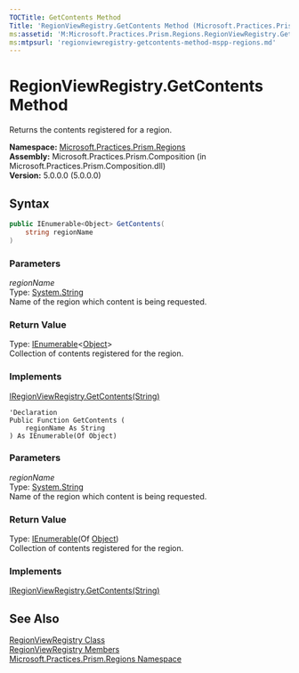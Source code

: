 ```yaml
---
TOCTitle: GetContents Method
Title: 'RegionViewRegistry.GetContents Method (Microsoft.Practices.Prism.Regions)'
ms:assetid: 'M:Microsoft.Practices.Prism.Regions.RegionViewRegistry.GetContents(System.String)'
ms:mtpsurl: 'regionviewregistry-getcontents-method-mspp-regions.md'
---
```



# RegionViewRegistry.GetContents Method

Returns the contents registered for a region.

**Namespace:** [Microsoft.Practices.Prism.Regions](/patterns-practices/reference/mspp-regions-namespace)  
**Assembly:** Microsoft.Practices.Prism.Composition (in Microsoft.Practices.Prism.Composition.dll)<br/>
**Version:** 5.0.0.0 (5.0.0.0)

## Syntax

```C#
public IEnumerable<Object> GetContents(
	string regionName
)
```

### Parameters

*regionName*  
Type: [System.String](http://msdn.microsoft.com/en-us/library/s1wwdcbf)  
Name of the region which content is being requested.

### Return Value

Type: [IEnumerable](http://msdn.microsoft.com/en-us/library/9eekhta0)&lt;[Object](http://msdn.microsoft.com/en-us/library/e5kfa45b)&gt;  
Collection of contents registered for the region.
### Implements

[IRegionViewRegistry.GetContents(String)](/patterns-practices/reference/iregionviewregistry-getcontents-method-mspp-regions)

```VB
'Declaration
Public Function GetContents ( 
	regionName As String
) As IEnumerable(Of Object)
```

### Parameters

*regionName*  
Type: [System.String](http://msdn.microsoft.com/en-us/library/s1wwdcbf)  
Name of the region which content is being requested.

### Return Value

Type: [IEnumerable](http://msdn.microsoft.com/en-us/library/9eekhta0)(Of [Object](http://msdn.microsoft.com/en-us/library/e5kfa45b))  
Collection of contents registered for the region.
### Implements

[IRegionViewRegistry.GetContents(String)](/patterns-practices/reference/iregionviewregistry-getcontents-method-mspp-regions)

## See Also

[RegionViewRegistry Class](/patterns-practices/reference/regionviewregistry-class-mspp-regions)  
[RegionViewRegistry Members](/patterns-practices/reference/regionviewregistry-members-mspp-regions)  
[Microsoft.Practices.Prism.Regions Namespace](/patterns-practices/reference/mspp-regions-namespace)<br/>